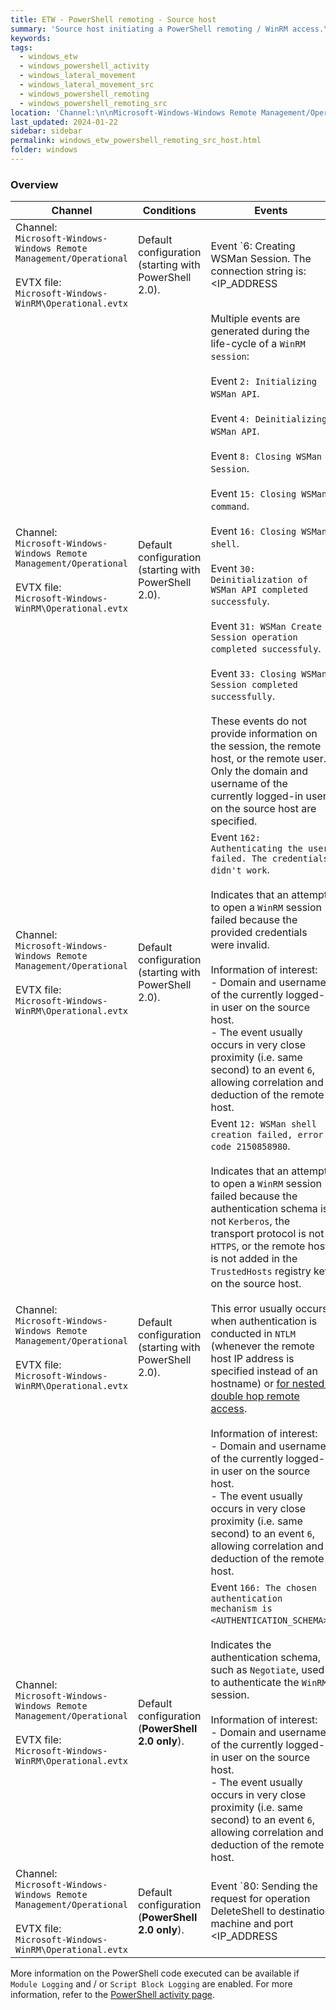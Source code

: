 ```yaml
---
title: ETW - PowerShell remoting - Source host
summary: 'Source host initiating a PowerShell remoting / WinRM access.\n\nMain events:\n\nChannel: Microsoft-Windows-Windows Remote Management/Operational.\nEvent ID 6: "Creating WSMan Session. The connection string is: <REMOTE_HOST>/wsman?PSVersion=XXX".'
keywords:
tags:
  - windows_etw
  - windows_powershell_activity
  - windows_lateral_movement
  - windows_lateral_movement_src
  - windows_powershell_remoting
  - windows_powershell_remoting_src
location: 'Channel:\n\nMicrosoft-Windows-Windows Remote Management/Operational.\nEvents: 2, 4, 6, 8, 12, 15, 16, 30, 31, 33, 80, 162, 166.'
last_updated: 2024-01-22
sidebar: sidebar
permalink: windows_etw_powershell_remoting_src_host.html
folder: windows
---
```


### Overview

| Channel | Conditions | Events |
|---------|------------|--------|
| Channel: <br> `Microsoft-Windows-Windows Remote Management/Operational` <br><br> EVTX file: <br> `Microsoft-Windows-WinRM\Operational.evtx` | Default configuration (starting with PowerShell 2.0). | Event `6: Creating WSMan Session. The connection string is: <IP_ADDRESS | HOSTNAME>/wsman?PSVersion=XXX`. <br><br> Logged whenever an attempt, successful or not, was made to open a `WinRM` session. This event does NOT necessarily indicates that a `WinRM` session was opened on the remote host. <br><br> Information of interest: <br> - Domain and username of the currently logged-in user on the source host (not necessarily the credentials that were used to attempt to open the `WinRM` session on the remote host). <br> - The remote host IP address or hostname. |
| Channel: <br> `Microsoft-Windows-Windows Remote Management/Operational` <br><br> EVTX file: <br> `Microsoft-Windows-WinRM\Operational.evtx` | Default configuration (starting with PowerShell 2.0). | Multiple events are generated during the life-cycle of a `WinRM session`: <br><br> Event `2: Initializing WSMan API`. <br><br> Event `4: Deinitializing WSMan API`. <br><br> Event `8: Closing WSMan Session`. <br><br> Event `15: Closing WSMan command`. <br><br> Event `16: Closing WSMan shell`. <br><br> Event `30: Deinitialization of WSMan API completed successfuly`. <br><br> Event `31: WSMan Create Session operation completed successfuly`. <br><br> Event `33: Closing WSMan Session completed successfully`. <br><br> These events do not provide information on the session, the remote host, or the remote user. Only the domain and username of the currently logged-in user on the source host are specified. |
| Channel: <br> `Microsoft-Windows-Windows Remote Management/Operational` <br><br> EVTX file: <br> `Microsoft-Windows-WinRM\Operational.evtx` | Default configuration (starting with PowerShell 2.0). | Event `162: Authenticating the user failed. The credentials didn't work`. <br><br> Indicates that an attempt to open a `WinRM` session failed because the provided credentials were invalid. <br><br> Information of interest: <br> - Domain and username of the currently logged-in user on the source host. <br> - The event usually occurs in very close proximity (i.e. same second) to an event `6`, allowing correlation and deduction of the remote host. |
| Channel: <br> `Microsoft-Windows-Windows Remote Management/Operational` <br><br> EVTX file: <br> `Microsoft-Windows-WinRM\Operational.evtx` | Default configuration (starting with PowerShell 2.0). | Event `12: WSMan shell creation failed, error code 2150858980`. <br><br> Indicates that an attempt to open a `WinRM` session failed because the authentication schema is not `Kerberos`, the transport protocol is not `HTTPS`, or the remote host is not added in the `TrustedHosts` registry key on the source host. <br><br> This error usually occurs when authentication is conducted in `NTLM` (whenever the remote host IP address is specified instead of an hostname) or [for nested / double hop remote access](https://book.hacktricks.xyz/windows-hardening/active-directory-methodology/kerberos-double-hop-problem). <br><br> Information of interest: <br> - Domain and username of the currently logged-in user on the source host. <br> - The event usually occurs in very close proximity (i.e. same second) to an event `6`, allowing correlation and deduction of the remote host. |
| Channel: <br> `Microsoft-Windows-Windows Remote Management/Operational` <br><br> EVTX file: <br> `Microsoft-Windows-WinRM\Operational.evtx` | Default configuration (**PowerShell 2.0 only**). | Event `166: The chosen authentication mechanism is <AUTHENTICATION_SCHEMA>`. <br><br> Indicates the authentication schema, such as `Negotiate`, used to authenticate the `WinRM` session. <br><br> Information of interest: <br> - Domain and username of the currently logged-in user on the source host. <br> - The event usually occurs in very close proximity (i.e. same second) to an event `6`, allowing correlation and deduction of the remote host. |
| Channel: <br> `Microsoft-Windows-Windows Remote Management/Operational` <br><br> EVTX file: <br> `Microsoft-Windows-WinRM\Operational.evtx` | Default configuration (**PowerShell 2.0 only**). | Event `80: Sending the request for operation DeleteShell to destination machine and port <IP_ADDRESS | HOSTNAME>:<5985 | 5986>`. <br><br> Information of interest: <br> - Domain and username of the currently logged-in user on the source host. |

More information on the PowerShell code executed can be available if
`Module Logging` and / or `Script Block Logging` are enabled. For more
information, refer to the [PowerShell activity page](./etw_powershell.md).
